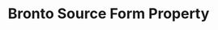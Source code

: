 ---
content-type: "api-form"
form-type: "source"
key: "source-form-properties-bronto-object"

title: "Bronto Source Form Property"
description: "{{ api.form-properties.source-forms.bronto.description }}"

object-attributes:
  - name: "frequency_in_minutes"
    type: "string"
    required: true
    description: |
      {{ connect.common.attributes.frequency | replace: "[INTEGRATION]","Bronto" }}

  - name: "start_date"
    type: "string"
    required: true
    description: |
      {{ connect.common.attributes.start-date replace: "[INTEGRATION]","Bronto" }}

  - name: "token"
    type: "string"
    required: true
    description: "The API token for the Bronto account Stitch should replicate data from."

examples: 
  - code: |
      {  
       "type":"platform.bronto",
       "properties":{
          "frequency_in_minutes":"1440",
          "start_date":"2018-01-10T00:00:00Z",
          "token":"<TOKEN>"
        }
      }
---